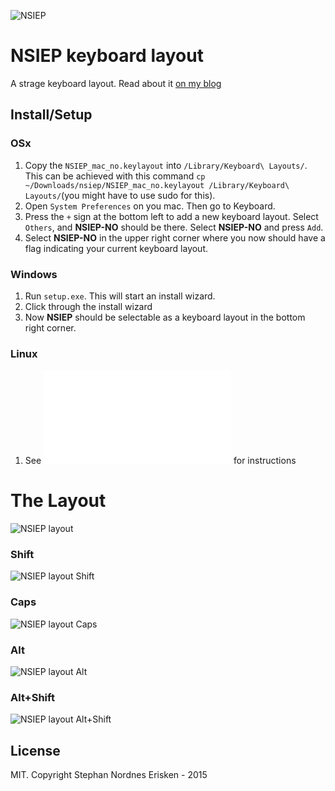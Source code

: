 ![NSIEP](/Pictures/nsiep_logo.png?raw=true)

# NSIEP keyboard layout

A strage keyboard layout. Read about it [on my blog](http://stephan-nordnes-eriksen.github.io/keyboard/custom/tech/2015/05/22/nsiep.html)


## Install/Setup

### OSx

1. Copy the `NSIEP_mac_no.keylayout` into `/Library/Keyboard\ Layouts/`. This can be achieved with this command `cp ~/Downloads/nsiep/NSIEP_mac_no.keylayout /Library/Keyboard\ Layouts/`(you might have to use sudo for this).
2. Open `System Preferences` on you mac. Then go to Keyboard.
3. Press the `+` sign at the bottom left to add a new keyboard layout. Select `Others`, and **NSIEP-NO** should be there. Select **NSIEP-NO** and press `Add`.
4. Select **NSIEP-NO** in the upper right corner where you now should have a flag indicating your current keyboard layout.

### Windows

1. Run `setup.exe`. This will start an install wizard.
2. Click through the install wizard
3. Now **NSIEP** should be selectable as a keyboard layout in the bottom right corner.

### Linux

1. See ![Linux readme](/linux/readme.md) for instructions

# The Layout
![NSIEP layout](/Pictures/nsiep.png?raw=true)
### Shift
![NSIEP layout Shift](/Pictures/nsiep_shift.png?raw=true)
### Caps
![NSIEP layout Caps](/Pictures/nsiep_caps.png?raw=true)
### Alt
![NSIEP layout Alt](/Pictures/nsiep_alt.png?raw=true)
### Alt+Shift
![NSIEP layout Alt+Shift](/Pictures/nsiep_alt_shift.png?raw=true)


## License

MIT. Copyright Stephan Nordnes Erisken - 2015
